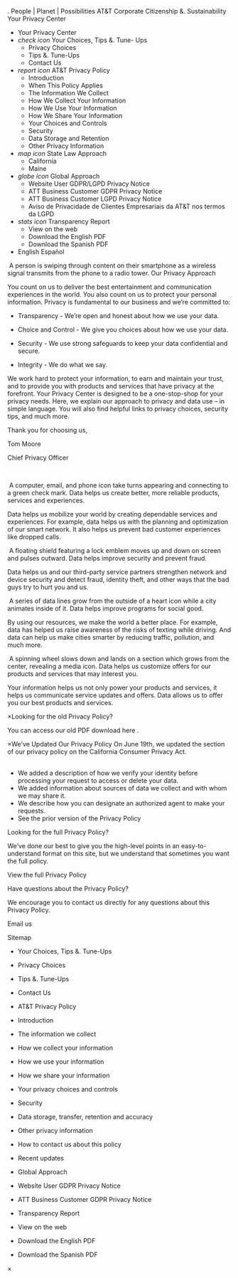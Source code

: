 <iframe src="//www.googletagmanager.com/ns.html?id=GTM-P3VL32" height="0" width="0" style="display:none;visibility:hidden"></iframe>. People | Planet | Possibilities AT&T Corporate Citizenship &. Sustainability Your Privacy Center

*   Your Privacy Center
*   _check icon_ Your Choices, Tips &. Tune- Ups
    *   Privacy Choices
    *   Tips &. Tune-Ups
    *   Contact Us
*   _report icon_ AT&T Privacy Policy
    *   Introduction
    *   When This Policy Applies
    *   The Information We Collect
    *   How We Collect Your Information
    *   How We Use Your Information
    *   How We Share Your Information
    *   Your Choices and Controls
    *   Security
    *   Data Storage and Retention
    *   Other Privacy Information
*   _map icon_ State Law Approach
    *   California
    *   Maine
*   _globe icon_ Global Approach
    *   Website User GDPR/LGPD Privacy Notice
    *   ATT Business Customer GDPR Privacy Notice
    *   ATT Business Customer LGPD Privacy Notice
    *   Aviso de Privacidade de Clientes Empresariais da AT&T nos termos da LGPD
*   _stats icon_ Transparency Report
    *   View on the web
    *   Download the English PDF
    *   Download the Spanish PDF
*   English Español

 A person is swiping through content on their smartphone as a wireless signal transmits from the phone to a radio tower. Our Privacy Approach

You count on us to deliver the best entertainment and communication experiences in the world. You also count on us to protect your personal information. Privacy is fundamental to our business and we’re committed to:

*   Transparency - We’re open and honest about how we use your data.  
    
*   Choice and Control - We give you choices about how we use your data.  
    
*   Security - We use strong safeguards to keep your data confidential and secure.
*   Integrity - We do what we say.

We work hard to protect your information, to earn and maintain your trust, and to provide you with products and services that have privacy at the forefront. Your Privacy Center is designed to be a one-stop-shop for your privacy needs. Here, we explain our approach to privacy and data use – in simple language. You will also find helpful links to privacy choices, security tips, and much more.

Thank you for choosing us,

Tom Moore

Chief Privacy Officer

 

 A computer, email, and phone icon take turns appearing and connecting to a green check mark. Data helps us create better, more reliable products, services and experiences.

Data helps us mobilize your world by creating dependable services and experiences. For example, data helps us with the planning and optimization of our smart network. It also helps us prevent bad customer experiences like dropped calls.

 A floating shield featuring a lock emblem moves up and down on screen and pulses outward. Data helps improve security and prevent fraud.

Data helps us and our third-party service partners strengthen network and device security and detect fraud, identity theft, and other ways that the bad guys try to hurt you and us.

 A series of data lines grow from the outside of a heart icon while a city animates inside of it. Data helps improve programs for social good.

By using our resources, we make the world a better place. For example, data has helped us raise awareness of the risks of texting while driving. And data can help us make cities smarter by reducing traffic, pollution, and much more.

 A spinning wheel slows down and lands on a section which grows from the center, revealing a media icon. Data helps us customize offers for our products and services that may interest you.

Your information helps us not only power your products and services, it helps us communicate service updates and offers. Data allows us to offer you our best products and services.

×Looking for the old Privacy Policy?

You can access our old PDF download here .

×We've Updated Our Privacy Policy On June 19th, we updated the section of our privacy policy on the California Consumer Privacy Act.  
 

*   We added a description of how we verify your identity before processing your request to access or delete your data.
*   We added information about sources of data we collect and with whom we may share it.
*   We describe how you can designate an authorized agent to make your requests.
*   See the prior version of the Privacy Policy

Looking for the full Privacy Policy?

We’ve done our best to give you the high-level points in an easy-to-understand format on this site, but we understand that sometimes you want the full policy.

View the full Privacy Policy

Have questions about the Privacy Policy?

We encourage you to contact us directly for any questions about this Privacy Policy.  
  

Email us

Sitemap

*   Your Choices, Tips &. Tune-Ups
*   Privacy Choices
*   Tips &. Tune-Ups
*   Contact Us

*   AT&T Privacy Policy
*   Introduction
*   The information we collect
*   How we collect your information
*   How we use your information
*   How we share your information
*   Your privacy choices and controls
*   Security
*   Data storage, transfer, retention and accuracy
*   Other privacy information
*   How to contact us about this policy
*   Recent updates

*   Global Approach
*   Website User GDPR Privacy Notice
*   ATT Business Customer GDPR Privacy Notice

*   Transparency Report
*   View on the web
*   Download the English PDF
*   Download the Spanish PDF

×